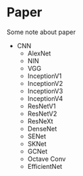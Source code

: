 # Paper
Some note about paper 

* CNN
  * AlexNet
  * NIN
  * VGG
  * InceptionV1
  * InceptionV2
  * InceptionV3
  * InceptionV4
  * ResNetV1
  * ResNetV2
  * ResNeXt
  * DenseNet
  * SENet
  * SKNet
  * GCNet 
  * Octave Conv
  * EfficientNet
